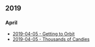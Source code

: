 ## 2019

### April

* [2019-04-05 - Getting to Orbit](./2019/2019-04-05_Getting-to-Orbit.md)
* [2019-04-05 - Thousands of Candies](./2019/2019-04-05_Thousands-of-Candies.md)
